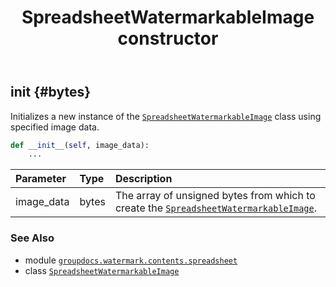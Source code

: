 ﻿---
title: SpreadsheetWatermarkableImage constructor
second_title: GroupDocs.Watermark for Python via .NET API References
description: 
type: docs
url: /python-net/groupdocs.watermark.contents.spreadsheet/spreadsheetwatermarkableimage/__init__/
is_root: false
weight: 10
---

## __init__ {#bytes}

Initializes a new instance of the [`SpreadsheetWatermarkableImage`](/watermark/python-net/groupdocs.watermark.contents.spreadsheet/spreadsheetwatermarkableimage) class
using specified image data.



```python
def __init__(self, image_data):
    ...
```


| Parameter | Type | Description |
| :- | :- | :- |
| image_data | bytes | The array of unsigned bytes from which to create the [`SpreadsheetWatermarkableImage`](/watermark/python-net/groupdocs.watermark.contents.spreadsheet/spreadsheetwatermarkableimage). |



### See Also
* module [`groupdocs.watermark.contents.spreadsheet`](../../)
* class [`SpreadsheetWatermarkableImage`](/watermark/python-net/groupdocs.watermark.contents.spreadsheet/spreadsheetwatermarkableimage)
